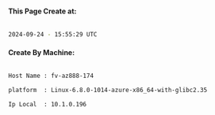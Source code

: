 
   
#### This Page Create at:

```bash

2024-09-24 - 15:55:29 UTC

```

#### Create By Machine:

```bash

Host Name : fv-az888-174

platform  : Linux-6.8.0-1014-azure-x86_64-with-glibc2.35

Ip Local  : 10.1.0.196

```

